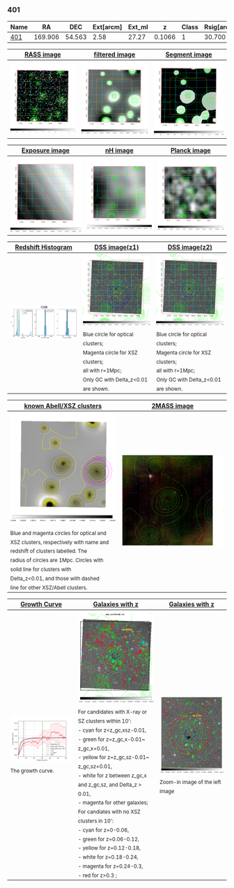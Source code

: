 <div STYLE="page-break-after: always;"></div>

### 401

|Name          |RA          |DEC      | Ext[arcm] | Ext_ml | z    | Class| Rsig[arcmin] | CRsig[c/s] | CR500[c/s] | R500[Mpc] |L500[erg/s]|F500[erg/s/cm^2]| M500[Msun]|Tx[keV]|beta|GC(XSZ,Delta_z<0.01)| GC(OPT,Delta_z<0.01)|GC|alias|
|--------------|------------|------------|---|---|-----------|--------|------|------|----|----|----|----|----|----|----|----|----|----|---|
|[401](script/401.md)     | 169.906       | 54.563       | 2.58    | 27.27   | 0.1066 | 1   | 30.700 |0.134 |0.118 |0.815 |6.933e+43 |2.385e-12 |1.705e+14 |3.077 |0.477 |-, |N, |-, |t106|

|[RASS image](../image/401/401_img.pdf)|[filtered image](../image/401/401_fil.pdf)|[Segment image](../image/401/401_seg.pdf)|
|-------------------|--------------------|-------------------|
| <img src="../image/401/401_img.png" width="300">  | <img src="../image/401/401_fil.png" width="300">   | <img src="../image/401/401_seg.png" width="300">  |

|[Exposure image](../image/401/401_mex.pdf)| [nH image](../image/401/401_nh.pdf)| [Planck image](../image/401/401_p.pdf)|
|-------------------|--------------------|-------------------|
|<img src="../image/401/401_mex.png" width="300">   | <img src="../image/401/401_nh.png" width="300">    | <img src="../image/401/401_p.png" width="300"> |

|[Redshift Histogram](../image/401/401_zg.pdf) | [DSS image(z1)](../image/401/401_dss_z1.pdf)      |  [DSS image(z2)](../image/401/401_dss_z2.pdf)    |
|-------------------|--------------------|-------------------|
|<img src="../image/401/401_zg.png" width="300"> |<img src="../image/401/401_dss_z1.png" width="300"> <sub><br>Blue circle for optical clusters; <br>Magenta circle for XSZ clusters; <br>all with r=1Mpc; <br>Only GC with Delta_z<0.01 are shown. </sub>| <img src="../image/401/401_dss_z2.png" width="300"><sub><br>Blue circle for optical clusters; <br>Magenta circle for XSZ clusters; <br>all with r=1Mpc; <br>Only GC with Delta_z<0.01 are shown. </sub> |

|[known Abell/XSZ clusters](../image/401/401_m.pdf) | [2MASS image](../image/401/401_2mass.pdf)      |
|-------------------|-------------------|
|<img src=../image/401/401_m.png width="300"> <sub><br>Blue and magenta circles for optical and <br>XSZ clusters, respectively with name and <br>redshift of clusters labelled. The <br>radius of circles are 1Mpc. Circles with <br>solid line for clusters with <br>Delta_z<0.01, and those with dashed <br>line for other XSZ/Abell clusters.        </sub>|<img src="../image/401/401_2mass.png" width="300">  |

|[Growth Curve](../image/401/401_gca_all.png) |[Galaxies with z](../image/401/401_opt_ned.pdf) |[Galaxies with z](../image/401/401_opt_ned_zoom.pdf) |
|-------------------|-------------------|-------------------|
| <img src="../image/401/401_gca_all.png" width="300"> <sub><br>The growth curve.</sub>| <img src=../image/401/401_opt_ned.png width="300"> <br><sub> For candidates with X-ray or SZ clusters within 10': <br> - cyan for z<z_gc,xsz-0.01, <br> - green for z=z_gc,x-0.01~ z_gc,x+0.01, <br> - yellow for z=z_gc,sz-0.01~ z_gc,sz+0.01, <br> - white for z between z_gc,x and z_gc,sz, and Delta_z > 0.01, <br> - magenta for other galaxies; <br>For candiates with no XSZ clusters in 10': <br> - cyan for z=0-0.06, <br> - green for z=0.06-0.12, <br> - yellow for z=0.12-0.18, <br> - white for z=0.18-0.24, <br> - magenta for z=0.24-0.3, <br> - red for z>0.3 ;  </sub>|<img src=../image/401/401_opt_ned_zoom.png width="300">  <br><sub> Zoom-in image of the left image</sub>|




